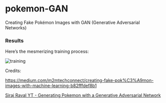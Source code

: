 # pokemon-GAN

Creating Fake Pokémon Images with GAN (Generative Adversarial Networks)

### Results
Here’s the mesmerizing training process:

![training](./assets/dcgan.gif)

Credits:

https://medium.com/m2mtechconnect/creating-fake-pok%C3%A9mon-images-with-machine-learning-b82fffdef8b1

[Siraj Raval YT - Generating Pokemon with a Generative Adversarial Network](https://youtu.be/yz6dNf7X7SA)
